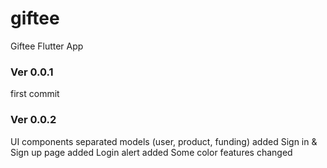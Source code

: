 # giftee

Giftee Flutter App

### Ver 0.0.1
first commit

### Ver 0.0.2
UI components separated
models (user, product, funding) added
Sign in & Sign up page added
Login alert added
Some color features changed